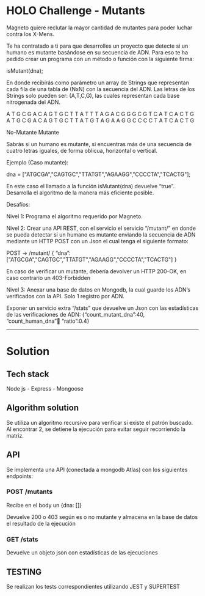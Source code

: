 # HOLO Challenge - Mutants

Magneto quiere reclutar la mayor cantidad de mutantes para poder luchar contra los X-Mens.

Te ha contratado a ti para que desarrolles un proyecto que detecte si un humano es mutante basándose en su secuencia de ADN. Para eso te ha pedido crear un programa con un método o función con la siguiente firma:

isMutant(dna);

En donde recibirás como parámetro un array de Strings que representan cada fila de una tabla de (NxN) con la secuencia del ADN. Las letras de los Strings solo pueden ser: (A,T,C,G), las cuales representan cada base nitrogenada del ADN.

A T G C G A
C A G T G C
T T A T T T
A G A C G G
G C G T C A
T C A C T G
A T G C G A
C A G T G C
T T A T  G T
A G A A G G
C C C C T A
T C A C T G


No-Mutante
Mutante



Sabrás si un humano es mutante, si encuentras más de una secuencia de cuatro letras iguales​, de forma oblicua, horizontal o vertical.


Ejemplo (Caso mutante):

dna = ["ATGCGA","CAGTGC","TTATGT","AGAAGG","CCCCTA","TCACTG"];

En este caso el llamado a la función isMutant(dna) devuelve “true”. Desarrolla el algoritmo de la manera más eficiente posible.

Desafíos:

Nivel 1:
Programa el algoritmo requerido por Magneto.

Nivel 2:
Crear una API REST, con el servicio el servicio “/mutant/” en donde se pueda detectar si un humano es mutante enviando la secuencia de ADN mediante un HTTP POST con un Json el cual tenga el siguiente formato:

POST → /mutant/
{
“dna”:["ATGCGA","CAGTGC","TTATGT","AGAAGG","CCCCTA","TCACTG"]
}

En caso de verificar un mutante, debería devolver un HTTP 200-OK, en caso contrario un 403-Forbidden

Nivel 3:
Anexar una base de datos en Mongodb, la cual guarde los ADN’s verificados con la API. Solo 1 registro por ADN.

Exponer un servicio extra “/stats” que devuelve un Json con las estadísticas de las verificaciones de ADN: {“count_mutant_dna”:40, “count_human_dna”:100: “ratio”:0.4}


--- 
# Solution

## Tech stack
 
Node js - Express - Mongoose 

## Algorithm solution

Se utiliza un algoritmo recursivo para verificar si existe el patrón buscado. 
Al encontrar 2, se detiene la ejecución para evitar seguir recorriendo la matriz.

## API

Se implementa una API (conectada a mongodb Atlas) con los siguientes endpoints:

### POST /mutants

Recibe en el body un {dna: []}

Devuelve 200 o 403 según es o no mutante y almacena en la base de datos el resultado de la ejecución

### GET /stats

Devuelve un objeto json con estadísticas de las ejecuciones


## TESTING

Se realizan los tests correspondientes utilizando JEST y SUPERTEST
